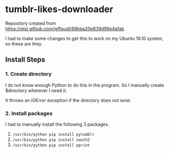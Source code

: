 # tumblr-likes-downloader

Repository created from https://gist.github.com/jeffaudi/89bba20e839d99e4afab

I had to make some changes to get this to work on my Ubuntu 16.10 system, so these are they.

## Install Steps
### 1. Create directory
I do not know enough Python to do this in the program.  So I manually create $directory wherever I need it.  

It throws an IOError exception if the directory does not exist.
### 2. Install packages
I had to manually install the following 3 packages.
1. `/usr/bin/python pip install pytumblr`
2. `/usr/bin/python pip install oauth2`
3. `/usr/bin/python pip install pprint`

